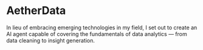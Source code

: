 # AetherData
In lieu of embracing emerging technologies in my field, I set out to create an AI agent capable of covering the fundamentals of data analytics — from data cleaning to insight generation.
